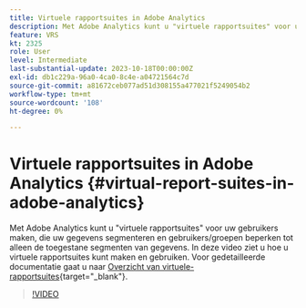 ```yaml
---
title: Virtuele rapportsuites in Adobe Analytics
description: Met Adobe Analytics kunt u "virtuele rapportsuites" voor uw gebruikers maken, die uw gegevens segmenteren en gebruikers/groepen beperken tot alleen de toegestane segmenten van gegevens. In deze video ziet u hoe u virtuele rapportsuites kunt maken en gebruiken.
feature: VRS
kt: 2325
role: User
level: Intermediate
last-substantial-update: 2023-10-18T00:00:00Z
exl-id: db1c229a-96a0-4ca0-8c4e-a04721564c7d
source-git-commit: a81672ceb077ad51d308155a477021f5249054b2
workflow-type: tm+mt
source-wordcount: '108'
ht-degree: 0%

---
```


# Virtuele rapportsuites in Adobe Analytics {#virtual-report-suites-in-adobe-analytics}

Met Adobe Analytics kunt u &quot;virtuele rapportsuites&quot; voor uw gebruikers maken, die uw gegevens segmenteren en gebruikers/groepen beperken tot alleen de toegestane segmenten van gegevens. In deze video ziet u hoe u virtuele rapportsuites kunt maken en gebruiken. Voor gedetailleerde documentatie gaat u naar [Overzicht van virtuele-rapportsuites](https://experienceleague.adobe.com/docs/analytics/components/virtual-report-suites/vrs-about.html?lang=nl-NL){target="_blank"}.

>[!VIDEO](https://video.tv.adobe.com/v/25412/?quality=12&learn=on)
